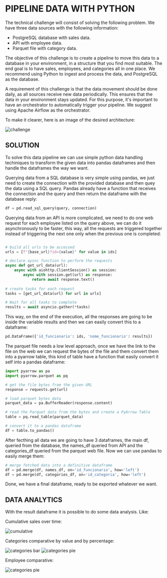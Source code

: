 # PIPELINE DATA WITH PYTHON

The technical challenge will consist of solving the following problem. We have three data sources with the following information:

- PostgreSQL database with sales data.
- API with employee data.
- Parquet file with category data.

The objective of this challenge is to create a pipeline to move this data to a database in your environment, in a structure that you find most suitable. The end goal is to have sales, employees, and categories all in one place. We recommend using Python to ingest and process the data, and PostgreSQL as the database.

A requirement of this challenge is that the data movement should be done daily, as all sources receive new data periodically. This ensures that the data in your environment stays updated. For this purpose, it's important to have an orchestrator to automatically trigger your pipeline. We suggest using Apache Airflow as the orchestrator.

To make it clearer, here is an image of the desired architecture:

![challenge](./readme_images/challenge.png/)

## SOLUTION

To solve this data pipeline we can use simple python data handling techiniques to transform the given data into pandas dataframes and then handle the dataframes the way we want.

Querying data from a SQL database is very simple using pandas, we just need to create the connection with the provided database and then quey the data using a SQL query. Pandas already have a function that receives the connection and the query and then return the dataframe with the database reply:

```python
df = pd.read_sql_query(query, connection)
```

Querying data from an API is more complicated, we need to do one web request for each employee listed on the query above, we can do it asynchronously to be faster, this way, all the requests are triggered together instead of triggering the next one only when the previous one is completed:

```python

# build all urls to be accessed
urls = [f"{base_url}?id={value}" for value in ids]

# declare aysnc function to perform the requests
async def get_url_data(url):
    async with aiohttp.ClientSession() as session:
        async with session.get(url) as response:
            return await response.text()
        
# create tasks for each request
tasks = [get_url_data(url) for url in urls]

# Wait for all tasks to complete
results = await asyncio.gather(*tasks)

```

This way, on the end of the execution, all the responses are going to be inside the variable results and then we can easily convert this to a dataframe:

```python
pd.DataFrame({'id_funcionario': ids, 'nome_funcionario': results})

```

The parquet file needs a low level approach, once we have the link to the file on the web we can request the bytes of the file and them convert them into a pyarrow table, this kind of table have a function that easily convert it self into a pandas dataframe:

```python
import pyarrow as pa
import pyarrow.parquet as pq

# get the file bytes from the given URL
response = requests.get(url)

# load parquet bytes data
parquet_data = pa.BufferReader(response.content)

# read the Parquet data from the bytes and create a PyArrow Table
table = pq.read_table(parquet_data)

# convert it to a pandas dataframe
df = table.to_pandas()
```

After fecthing all data we are going to have 3 dataframes, the main df, queried from the database, the names_df queried from API and the categories_df queried from the parquet web file. Now we can use pandas to easily merge them:

```python
# merge fetched data into a definitive dataframe
df = pd.merge(df, names_df, on='id_funcionario', how='left')
df = pd.merge(df, categories_df, on='id_categoria', how='left')
```

Done, we have a final dataframe, ready to be exported whatever we want.

## DATA ANALYTICS

With the result dataframe it is possible to do some data analysis. Like:

Cumulative sales over time:

![cumulative](./graphs/1-cumulative_sales.png)

Categories comparative by value and by percentage:

![categories bar](./graphs/2-bar_chart.png)
![categories pie](./graphs/3-pie_chart.png)

Employee comparative:

![categories pie](./graphs/4-bar_chart_employee.png)